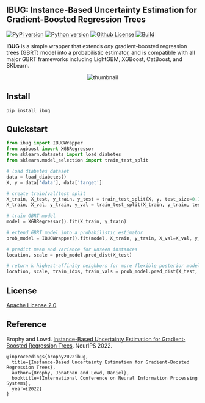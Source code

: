 IBUG: Instance-Based Uncertainty Estimation for Gradient-Boosted Regression Trees
---
[![PyPi version](https://img.shields.io/pypi/v/ibug)](https://pypi.org/project/ibug/)
[![Python version](https://img.shields.io/badge/python-3.9%20%7C%203.10-blue)](https://pypi.org/project/ibug/)
[![Github License](https://img.shields.io/badge/License-Apache%202.0-blue.svg)](https://github.com/jjbrophy47/ibug/blob/master/LICENSE)
[![Build](https://github.com/jjbrophy47/ibug/actions/workflows/wheels.yml/badge.svg?branch=v0.0.5)](https://github.com/jjbrophy47/ibug/actions/workflows/wheels.yml)

**IBUG** is a simple wrapper that extends *any* gradient-boosted regression trees (GBRT) model into a probabilistic estimator, and is compatible with all major GBRT frameworks including LightGBM, XGBoost, CatBoost, and SKLearn.

<p align="center">
	<img align="center" src="images/thumbnail.png" alt="thumbnail">
</p>

Install
---

```shell
pip install ibug
```

Quickstart
---

```python
from ibug import IBUGWrapper
from xgboost import XGBRegressor
from sklearn.datasets import load_diabetes
from sklearn.model_selection import train_test_split

# load diabetes dataset
data = load_diabetes()
X, y = data['data'], data['target']

# create train/val/test split
X_train, X_test, y_train, y_test = train_test_split(X, y, test_size=0.1, random_state=1)
X_train, X_val, y_train, y_val = train_test_split(X_train, y_train, test_size=0.1, random_state=1)

# train GBRT model
model = XGBRegressor().fit(X_train, y_train)

# extend GBRT model into a probabilistic estimator
prob_model = IBUGWrapper().fit(model, X_train, y_train, X_val=X_val, y_val=y_val)

# predict mean and variance for unseen instances
location, scale = prob_model.pred_dist(X_test)

# return k highest-affinity neighbors for more flexible posterior modeling
location, scale, train_idxs, train_vals = prob_model.pred_dist(X_test, return_kneighbors=True)
```

License
---
[Apache License 2.0](https://github.com/jjbrophy47/ibug/blob/master/LICENSE).

Reference
---
Brophy and Lowd. [Instance-Based Uncertainty Estimation for Gradient-Boosted Regression Trees](https://papers.nips.cc/paper_files/paper/2022/hash/48088756ec0ce6ba362bddc7ebeb3915-Abstract-Conference.html). NeurIPS 2022.

```
@inproceedings{brophy2022ibug,
  title={Instance-Based Uncertainty Estimation for Gradient-Boosted Regression Trees},
  author={Brophy, Jonathan and Lowd, Daniel},
  booktitle={International Conference on Neural Information Processing Systems},
  year={2022}
}
```
